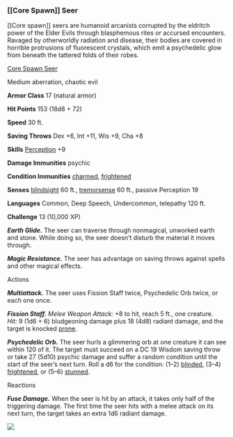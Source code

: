 ### [[Core Spawn]] Seer

[[Core spawn]] seers are humanoid arcanists corrupted by the eldritch power of the Elder Evils through blasphemous rites or accursed encounters. Ravaged by otherworldly radiation and disease, their bodies are covered in horrible protrusions of fluorescent crystals, which emit a psychedelic glow from beneath the tattered folds of their robes.

[Core Spawn Seer](https://www.dndbeyond.com/monsters/core-spawn-seer)

Medium aberration, chaotic evil

**Armor Class** 17 (natural armor)

**Hit Points** 153 (18d8 + 72)

**Speed** 30 ft.

**Saving Throws** Dex +6, Int +11, Wis +9, Cha +8

**Skills** [Perception](https://www.dndbeyond.com/compendium/rules/basic-rules/using-ability-scores#Perception) +9

**Damage Immunities** psychic

**Condition Immunities** [charmed](https://www.dndbeyond.com/compendium/rules/basic-rules/appendix-a-conditions#Charmed), [frightened](https://www.dndbeyond.com/compendium/rules/basic-rules/appendix-a-conditions#Frightened)

**Senses** [blindsight](https://www.dndbeyond.com/compendium/rules/basic-rules/monsters#Blindsight) 60 ft., [tremorsense](https://www.dndbeyond.com/compendium/rules/basic-rules/monsters#Tremorsense) 60 ft., passive Perception 19

**Languages** Common, Deep Speech, Undercommon, telepathy 120 ft.

**Challenge** 13 (10,000 XP)

_**Earth Glide.**_ The seer can traverse through nonmagical, unworked earth and stone. While doing so, the seer doesn’t disturb the material it moves through.

_**Magic Resistance.**_ The seer has advantage on saving throws against spells and other magical effects.

Actions

_**Multiattack.**_ The seer uses Fission Staff twice, Psychedelic Orb twice, or each one once.

_**Fission Staff.** Melee Weapon Attack:_ +8 to hit, reach 5 ft., one creature. _Hit:_ 9 (1d6 + 6) bludgeoning damage plus 18 (4d8) radiant damage, and the target is knocked [prone](https://www.dndbeyond.com/compendium/rules/basic-rules/appendix-a-conditions#Prone).

_**Psychedelic Orb.**_ The seer hurls a glimmering orb at one creature it can see within 120 of it. The target must succeed on a DC 19 Wisdom saving throw or take 27 (5d10) psychic damage and suffer a random condition until the start of the seer’s next turn. Roll a d6 for the condition: (1–2) [blinded](https://www.dndbeyond.com/compendium/rules/basic-rules/appendix-a-conditions#Blinded), (3–4) [frightened](https://www.dndbeyond.com/compendium/rules/basic-rules/appendix-a-conditions#Frightened), or (5–6) [stunned](https://www.dndbeyond.com/compendium/rules/basic-rules/appendix-a-conditions#Stunned).

Reactions

_**Fuse Damage.**_ When the seer is hit by an attack, it takes only half of the triggering damage. The first time the seer hits with a melee attack on its next turn, the target takes an extra 1d6 radiant damage.

[![](https://media-waterdeep.cursecdn.com/avatars/thumbnails/9170/15/300/491/637199798867153957.png)](https://media-waterdeep.cursecdn.com/avatars/9170/15/637199798867153957.png)